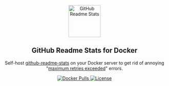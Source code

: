 <p align="center">
 <img width="100px" src="https://res.cloudinary.com/anuraghazra/image/upload/v1594908242/logo_ccswme.svg" align="center" alt="GitHub Readme Stats" />
 <h2 align="center">GitHub Readme Stats for Docker</h2>
 <p align="center">Self-host <a href="https://github.com/anuraghazra/github-readme-stats">github-readme-stats</a> on your Docker server to get rid of annoying "<a href="https://github.com/anuraghazra/github-readme-stats/issues/1471">maximum retries exceeded</a>" errors.</p>
</p>
<p align="center">
  <a href="https://hub.docker.com/r/crusaders/github-readme-stats-docker">
    <img alt="Docker Pulls" src="https://img.shields.io/docker/pulls/crusaders/github-readme-stats-docker" />
  </a>
  <a href="http://opensource.org/licenses/MIT">
    <img alt="License" src="https://img.shields.io/github/license/mdouchement/standardfile.svg" />
  </a>
  <br />
  <br />
</p>
